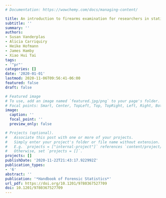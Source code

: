 ```yaml
---
# Documentation: https://wowchemy.com/docs/managing-content/

title: An introduction to firearms examination for researchers in statistics
subtitle: ''
summary: ''
authors:
- Susan Vanderplas
- Alicia Carriquiry
- Heike Hofmann
- James Hamby
- Xiao Hui Tai
tags:
- '"pr"'
categories: []
date: '2020-01-01'
lastmod: 2020-11-06T09:56:41-06:00
featured: false
draft: false

# Featured image
# To use, add an image named `featured.jpg/png` to your page's folder.
# Focal points: Smart, Center, TopLeft, Top, TopRight, Left, Right, BottomLeft, Bottom, BottomRight.
image:
  caption: ''
  focal_point: ''
  preview_only: false

# Projects (optional).
#   Associate this post with one or more of your projects.
#   Simply enter your project's folder or file name without extension.
#   E.g. `projects = ["internal-project"]` references `content/project/deep-learning/index.md`.
#   Otherwise, set `projects = []`.
projects: []
publishDate: '2020-11-22T21:43:17.922992Z'
publication_types:
- '6'
abstract: ''
publication: '*Handbook of Forensic Statistics*'
url_pdf: https://doi.org/10.1201/9780367527709
doi: 10.1201/9780367527709
---
```


